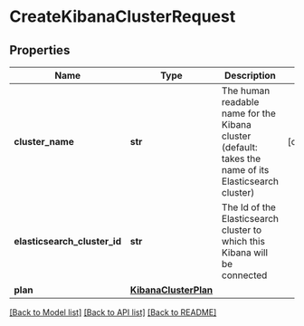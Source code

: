 # CreateKibanaClusterRequest

## Properties
Name | Type | Description | Notes
------------ | ------------- | ------------- | -------------
**cluster_name** | **str** | The human readable name for the Kibana cluster (default: takes the name of its Elasticsearch cluster) | [optional] 
**elasticsearch_cluster_id** | **str** | The Id of the Elasticsearch cluster to which this Kibana will be connected | 
**plan** | [**KibanaClusterPlan**](KibanaClusterPlan.md) |  | 

[[Back to Model list]](../README.md#documentation-for-models) [[Back to API list]](../README.md#documentation-for-api-endpoints) [[Back to README]](../README.md)


